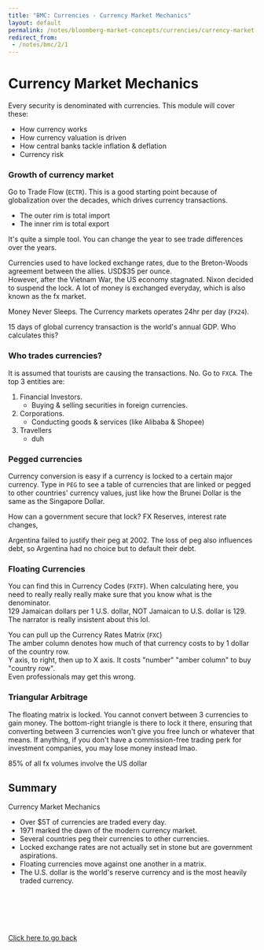 ```yaml
---
title: "BMC: Currencies - Currency Market Mechanics"
layout: default
permalink: /notes/bloomberg-market-concepts/currencies/currency-market-mechanics
redirect_from:
 - /notes/bmc/2/1
---
```


# Currency Market Mechanics
Every security is denominated with currencies. This module will cover these:
- How currency works 
- How currency valuation is driven
- How central banks tackle inflation & deflation
- Currency risk

### Growth of currency market
Go to Trade Flow (`ECTR`). This is a good starting point because of globalization over the decades, which drives currency transactions. 
- The outer rim is total import
- The inner rim is total export

It's quite a simple tool. You can change the year to see trade differences over the years. 

Currencies used to have locked exchange rates, due to the Breton-Woods agreement between the allies. USD$35 per ounce.  
However, after the Vietnam War, the US economy stagnated. Nixon decided to suspend the lock. A lot of money is exchanged everyday, which is also known as the fx market. 

Money Never Sleeps. The Currency markets operates 24hr per day (`FX24`). 

15 days of global currency transaction is the world's annual GDP. Who calculates this?

### Who trades currencies?
It is assumed that tourists are causing the transactions. No. Go to `FXCA`. The top 3 entities are:
1. Financial Investors. 
	- Buying & selling securities in foreign currencies. 
1. Corporations.
	- Conducting goods & services (like Alibaba & Shopee)
1. Travellers
	- duh

### Pegged currencies
Currency conversion is easy if a currency is locked to a certain major currency. Type in `PEG` to see a table of currencies that are linked or pegged to other countries' currency values, just like how the Brunei Dollar is the same as the Singapore Dollar. 

How can a government secure that lock? FX Reserves, interest rate changes, 

Argentina failed to justify their peg at 2002. The loss of peg also influences debt, so Argentina had no choice but to default their debt. 

### Floating Currencies
You can find this in Currency Codes (`FXTF`). When calculating here, you need to really really really make sure that you know what is the denominator.  
129 Jamaican dollars per 1 U.S. dollar, NOT Jamaican to U.S. dollar is 129.  
The narrator is really insistent about this lol. 

You can pull up the Currency Rates Matrix (`FXC`)  
The amber column denotes how much of that currency costs to by 1 dollar of the country row.  
Y axis, to right, then up to X axis. It costs "number" "amber column" to buy "country row".  
Even professionals may get this wrong. 

### Triangular Arbitrage
The floating matrix is locked. You cannot convert between 3 currencies to gain money. The bottom-right triangle is there to lock it there, ensuring that converting between 3 currencies won't give you free lunch or whatever that means. If anything, if you don't have a commission-free trading perk for investment companies, you may lose money instead lmao. 

85% of all fx volumes involve the US dollar

## Summary
Currency Market Mechanics
- Over $5T of currencies are traded every day.
- 1971 marked the dawn of the modern currency market. 
- Several countries peg their currencies to other currencies. 
- Locked exchange rates are not actually set in stone but are government aspirations. 
- Floating currencies move against one another in a matrix. 
- The U.S. dollar is the world's reserve currency and is the most heavily traded currency. 

<br><br><br><br><br>
[Click here to go back](..)